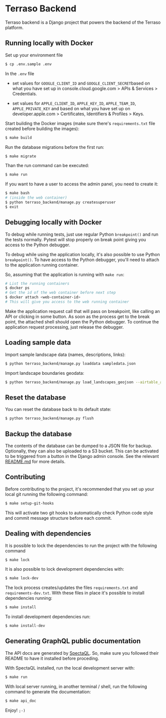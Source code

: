 # Terraso Backend

Terraso backend is a Django project that powers the backend of the Terraso
platform.

## Running locally with Docker

Set up your environment file

```sh
$ cp .env.sample .env
```

In the `.env` file

-   set values for `GOOGLE_CLIENT_ID` and `GOOGLE_CLIENT_SECRET`based on what you have set up in console.cloud.google.com > APIs & Services > Credentials.

-   set values for `APPLE_CLIENT_ID`, `APPLE_KEY_ID`, `APPLE_TEAM_ID`, `APPLE_PRIVATE_KEY` and based on what you have set up on developer.apple.com > Certificates, Identifiers & Profiles > Keys.

Start building the Docker images (make sure there's `requirements.txt`
file created before building the images):

```sh
$ make build
```

Run the database migrations before the first run:

```sh
$ make migrate
```

Than the run command can be executed:

```sh
$ make run
```

If you want to have a user to access the admin panel, you need to create
it:

```sh
$ make bash
# (inside the web container)
$ python terraso_backend/manage.py createsuperuser
$ exit
```

## Debugging locally with Docker

To debug while running tests, just use regular Python `breakpoint()` and
run the tests normally. Pytest will stop properly on break point giving
you access to the Python debugger.

To debug while using the application locally, it's also possible to use
Python `breakpoint()`. To have access to the Python debugger, you'll
need to attach to the application running container.

So, assuming that the application is running with `make run`:

```sh
# List the running containers
$ docker ps
# Get the id of the web container before next step
$ docker attach <web-container-id>
# This will give you access to the web running container
```

Make the application request call that will pass on breakpoint, like
calling an API or clicking in some button. As soon as the process get to
the break point, the attached shell should open the Python debugger. To
continue the application request processing, just release the debugger.

## Loading sample data

Import sample landscape data (names, descriptions, links):

```sh
$ python terraso_backend/manage.py loaddata sampledata.json
```

Import landscape boundaries geodata:

```sh
$ python terraso_backend/manage.py load_landscapes_geojson --airtable_api_key xxxxx
```

## Reset the database

You can reset the database back to its default state:

```sh
$ python terraso_backend/manage.py flush
```

## Backup the database

The contents of the database can be dumped to a JSON file for backup. Optionally, they can also be uploaded to a S3 bucket. This can be activated to be triggered from a button in the Django admin console. See the relevant [README.md](terraso_backend/apps/core/management/README.md) for more details.

## Contributing

Before contributing to the project, it's recommended that you set up
your local git running the following command:

```sh
$ make setup-git-hooks
```

This will activate two git hooks to automatically check Python code
style and commit message structure before each commit.

## Dealing with dependencies

It is possible to lock the dependencies to run the project with the
following command

```sh
$ make lock
```

It is also possible to lock development dependencies with:

```sh
$ make lock-dev
```

The lock process creates/updates the files `requirements.txt` and
`requirements-dev.txt`. With these files in place it's possible to
install dependencies running:

```sh
$ make install
```

To install development dependencies run:

```sh
$ make install-dev
```

## Generating GraphQL public documentation

The API docs are generated by
[SpectaQL](https://github.com/anvilco/spectaql). So, make sure you
followed their README to have it installed before proceding.

With SpectaQL installed, run the local development server with:

```sh
$ make run
```

With local server running, in another terminal / shell, run the
following command to generate the documentation:

```sh
$ make api_doc
```

Enjoy! `;-)`
